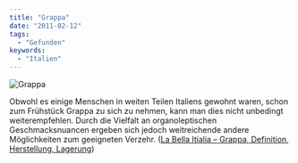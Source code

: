 ```yaml
---
title: "Grappa"
date: "2011-02-12"
tags:
  - "Gefunden"
keywords:
  - "Italien"
---
```


![Grappa](/images/codecandies/grappa.jpg)

Obwohl es einige Menschen in weiten Teilen Italiens gewohnt waren, schon zum Frühstück Grappa zu sich zu nehmen, kann man dies nicht unbedingt weiterempfehlen. Durch die Vielfalt an organoleptischen Geschmacksnuancen ergeben sich jedoch weitreichende andere Möglichkeiten zum geeigneten Verzehr. ([La Bella Itialia – Grappa, Definition, Herstellung, Lagerung](http://www.g26.ch/italien_grappa_00.html))
